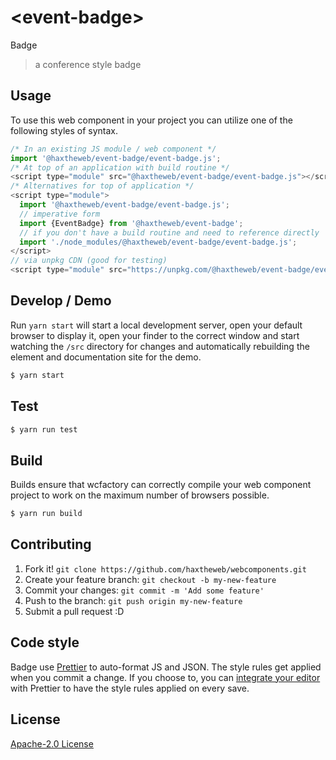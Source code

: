 # &lt;event-badge&gt;

Badge
> a conference style badge

## Usage
To use this web component in your project you can utilize one of the following styles of syntax.

```js
/* In an existing JS module / web component */
import '@haxtheweb/event-badge/event-badge.js';
/* At top of an application with build routine */
<script type="module" src="@haxtheweb/event-badge/event-badge.js"></script>
/* Alternatives for top of application */
<script type="module">
  import '@haxtheweb/event-badge/event-badge.js';
  // imperative form
  import {EventBadge} from '@haxtheweb/event-badge';
  // if you don't have a build routine and need to reference directly
  import './node_modules/@haxtheweb/event-badge/event-badge.js';
</script>
// via unpkg CDN (good for testing)
<script type="module" src="https://unpkg.com/@haxtheweb/event-badge/event-badge.js"></script>
```

## Develop / Demo
Run `yarn start` will start a local development server, open your default browser to display it, open your finder to the correct window and start watching the `/src` directory for changes and automatically rebuilding the element and documentation site for the demo.
```bash
$ yarn start
```

## Test

```bash
$ yarn run test
```

## Build
Builds ensure that wcfactory can correctly compile your web component project to
work on the maximum number of browsers possible.
```bash
$ yarn run build
```

## Contributing

1. Fork it! `git clone https://github.com/haxtheweb/webcomponents.git`
2. Create your feature branch: `git checkout -b my-new-feature`
3. Commit your changes: `git commit -m 'Add some feature'`
4. Push to the branch: `git push origin my-new-feature`
5. Submit a pull request :D

## Code style

Badge  use [Prettier][prettier] to auto-format JS and JSON.  The style rules get applied when you commit a change.  If you choose to, you can [integrate your editor][prettier-ed] with Prettier to have the style rules applied on every save.

[prettier]: https://github.com/prettier/prettier/
[prettier-ed]: https://github.com/prettier/prettier/#editor-integration
[polyserve]: https://github.com/Polymer/polyserve
[web-component-tester]: https://github.com/Polymer/web-component-tester

## License
[Apache-2.0 License](http://opensource.org/licenses/Apache-2.0)
